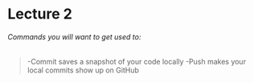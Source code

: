 # Lecture 2
###### Commands you will want to get used to:
>-Commit saves a snapshot of your code locally
>-Push makes your local commits show up on GitHub





